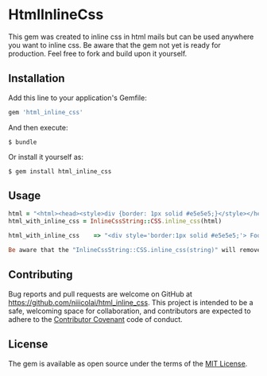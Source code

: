 # HtmlInlineCss

This gem was created to inline css in html mails but can be used anywhere you want to inline css.
Be aware that the gem not yet is ready for production. Feel free to fork and build upon it yourself.

## Installation

Add this line to your application's Gemfile:

```ruby
gem 'html_inline_css'
```

And then execute:

    $ bundle

Or install it yourself as:

    $ gem install html_inline_css

## Usage

```ruby
html = "<html><head><style>div {border: 1px solid #e5e5e5;}</style></head><body><div> Foo bar </div></body></html>"
html_with_inline_css = InlineCssString::CSS.inline_css(html)

html_with_inline_css	=> "<div style='border:1px solid #e5e5e5;'> Foo Bar </div>"
```

```ruby
Be aware that the "InlineCssString::CSS.inline_css(string)" will remove all <html>,<head>,<style> and <body> tags.
```

## Contributing

Bug reports and pull requests are welcome on GitHub at https://github.com/niiicolai/html_inline_css. This project is intended to be a safe, welcoming space for collaboration, and contributors are expected to adhere to the [Contributor Covenant](contributor-covenant.org) code of conduct.


## License

The gem is available as open source under the terms of the [MIT License](http://opensource.org/licenses/MIT).

